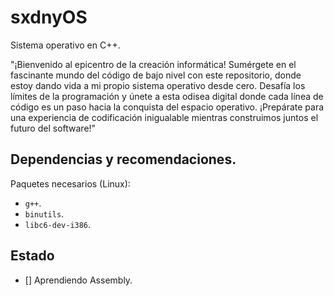 # sxdnyOS
Sistema operativo en C++.

"¡Bienvenido al epicentro de la creación informática! Sumérgete en el fascinante mundo del código de bajo nivel con este repositorio, donde estoy dando vida a mi propio sistema operativo desde cero. Desafía los límites de la programación y únete a esta odisea digital donde cada línea de código es un paso hacia la conquista del espacio operativo. ¡Prepárate para una experiencia de codificación inigualable mientras construimos juntos el futuro del software!"

## Dependencias y recomendaciones.

Paquetes necesarios (Linux):
- `g++`.
- `binutils`.
- `libc6-dev-i386`.

## Estado

- [] Aprendiendo Assembly.
